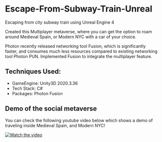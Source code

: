 # Escape-From-Subway-Train-Unreal
Escaping from city subway train using Unreal Engine 4

Created this Multiplayer metaverse, where you can get the option to roam around Medieval Spain, or Modern NYC with a car of your choice.

Photon recently released networking tool Fusion, which is significantly faster, and consumes much less resources compared to existing networking tool Photon PUN. Implemented 
Fusion to integrate the multiplayer feature. 


## Techniques Used:
* GameEngine: Unity3D 2020.3.36
* Tech Stack: C#
* Packages: Photon Fusion

## Demo of the social metaverse
You can check the following youtube video below which shows a demo of traveling inside Medieval Spain, and Modern NYC!

[![Watch the video](https://yt-embed.live/embed?v=UKqnpbkiS_A)](https://youtu.be/UKqnpbkiS_A "Watch the video")

